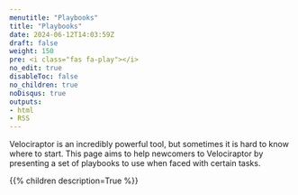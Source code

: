 ```yaml
---
menutitle: "Playbooks"
title: "Playbooks"
date: 2024-06-12T14:03:59Z
draft: false
weight: 150
pre: <i class="fas fa-play"></i>
no_edit: true
disableToc: false
no_children: true
noDisqus: true
outputs:
- html
- RSS
---
```


Velociraptor is an incredibly powerful tool, but sometimes it is hard
to know where to start. This page aims to help newcomers to
Velociraptor by presenting a set of playbooks to use when faced with
certain tasks.

{{% children description=True %}}
